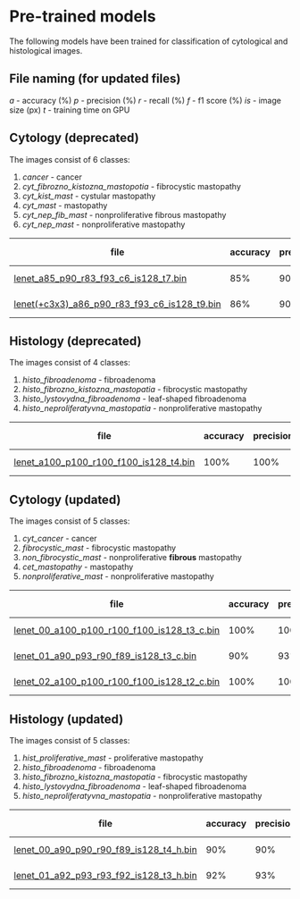 
# Pre-trained models

The following models have been trained for classification of cytological and histological images. 

## File naming (for updated files)

*a* - accuracy (%)
*p* - precision (%)
*r* - recall (%)
*f* - f1 score (%)
*is* - image size (px)
*t* - training time on GPU

## Cytology (deprecated)
The images consist of 6 classes:
1. *cancer* - cancer
2. *cyt_fibrozno_kistozna_mastopotia* - fibrocystic mastopathy
3. *cyt_kist_mast* - cystular mastopathy
4. *cyt_mast* - mastopathy
5. *cyt_nep_fib_mast* - nonproliferative fibrous mastopathy
6. *cyt_nep_mast* - nonproliferative mastopathy


| file| accuracy| precision|recall|f1 score| image size|
| ------------- |---------------| ------|----|---|---|
| [lenet_a85_p90_r83_f93_c6_is128_t7.bin](https://github.com/liashchynskyi/neuronix/blob/master/pre_trained/lenet_a85_p90_r83_f93_c6_is128_t7.bin)      | 85%| 90%|83%|93%|128 px|
| [lenet(+c3x3)_a86_p90_r83_f93_c6_is128_t9.bin](https://github.com/liashchynskyi/neuronix/blob/master/pre_trained/lenet(+c3x3)_a86_p90_r83_f93_c6_is128_t9.bin)      | 86%| 90%|83%|93%|128 px|



## Histology (deprecated)
The images consist of 4 classes:
1. *histo_fibroadenoma* - fibroadenoma
2. *histo_fibrozno_kistozna_mastopatia* - fibrocystic mastopathy
3. *histo_lystovydna_fibroadenoma* - leaf-shaped fibroadenoma
4. *histo_neproliferatyvna_mastopatia* - nonproliferative mastopathy


| file| accuracy| precision|recall|f1 score| image size|
| ------------- |---------------| ------|----|---|---|
| [lenet_a100_p100_r100_f100_is128_t4.bin](https://github.com/liashchynskyi/neuronix/blob/master/pre_trained/lenet_a100_p100_r100_f100_is128_t4.bin)      | 100%| 100%|100%|100%|128 px|



## Cytology (updated)
The images consist of 5 classes:
1. *cyt_cancer* - cancer
2. *fibrocystic_mast* - fibrocystic mastopathy
3. *non_fibrocystic_mast* - nonproliferative **fibrous** mastopathy
4. *cet_mastopathy* - mastopathy
5. *nonproliferative_mast* - nonproliferative mastopathy


| file| accuracy| precision|recall|f1 score| image size|
| ------------- |---------------| ------|----|---|---|
| [lenet_00_a100_p100_r100_f100_is128_t3_c.bin](https://github.com/liashchynskyi/neuronix/blob/master/pre_trained/lenet_00_a100_p100_r100_f100_is128_t3_c.bin)      | 100%| 100%|100%|100%|128 px|
| [lenet_01_a90_p93_r90_f89_is128_t3_c.bin](https://github.com/liashchynskyi/neuronix/blob/master/pre_trained/lenet_01_a90_p93_r90_f89_is128_t3_c.bin)      | 90%| 93%|90%|89%|128 px|
| [lenet_02_a100_p100_r100_f100_is128_t2_c.bin](https://github.com/liashchynskyi/neuronix/blob/master/pre_trained/lenet_02_a100_p100_r100_f100_is128_t2_c.bin)      | 100%| 100%|100%|100%|128 px|


## Histology (updated)
The images consist of 5 classes:
1. *hist_proliferative_mast* - proliferative mastopathy
2. *histo_fibroadenoma* - fibroadenoma
3. *histo_fibrozno_kistozna_mastopatia* - fibrocystic mastopathy
4. *histo_lystovydna_fibroadenoma* - leaf-shaped fibroadenoma
5. *histo_neproliferatyvna_mastopatia* - nonproliferative mastopathy


| file| accuracy| precision|recall|f1 score| image size|
| ------------- |---------------| ------|----|---|---|
| [lenet_00_a90_p90_r90_f89_is128_t4_h.bin](https://github.com/liashchynskyi/neuronix/blob/master/pre_trained/lenet_00_a90_p90_r90_f89_is128_t4_h.bin)      | 90%| 90%|90%|89%|128 px|
| [lenet_01_a92_p93_r93_f92_is128_t3_h.bin](https://github.com/liashchynskyi/neuronix/blob/master/pre_trained/lenet_01_a92_p93_r93_f92_is128_t3_h.bin)      | 92%| 93%|93%|92%|128 px|


